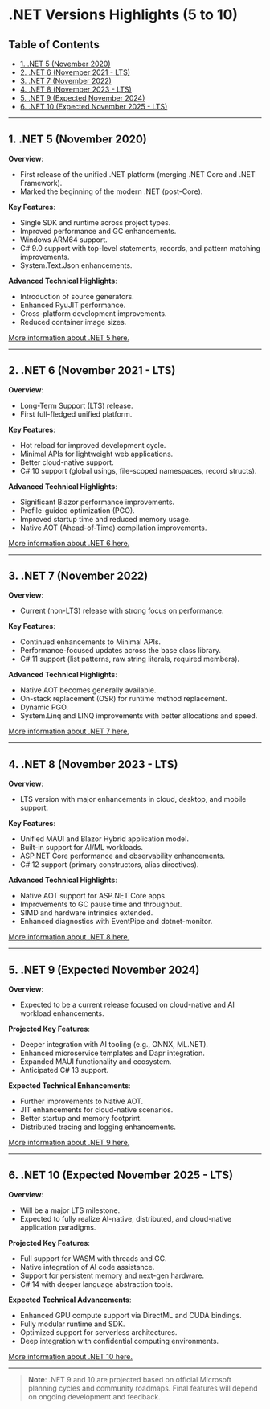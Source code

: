 # .NET Versions Highlights (5 to 10)

## Table of Contents

- [1. .NET 5 (November 2020)](#1-net-5-november-2020)
- [2. .NET 6 (November 2021 - LTS)](#2-net-6-november-2021---lts)
- [3. .NET 7 (November 2022)](#3-net-7-november-2022)
- [4. .NET 8 (November 2023 - LTS)](#4-net-8-november-2023---lts)
- [5. .NET 9 (Expected November 2024)](#5-net-9-expected-november-2024)
- [6. .NET 10 (Expected November 2025 - LTS)](#6-net-10-expected-november-2025---lts)

---

## 1. .NET 5 (November 2020)

**Overview**:
- First release of the unified .NET platform (merging .NET Core and .NET Framework).
- Marked the beginning of the modern .NET (post-Core).

**Key Features**:
- Single SDK and runtime across project types.
- Improved performance and GC enhancements.
- Windows ARM64 support.
- C# 9.0 support with top-level statements, records, and pattern matching improvements.
- System.Text.Json enhancements.

**Advanced Technical Highlights**:
- Introduction of source generators.
- Enhanced RyuJIT performance.
- Cross-platform development improvements.
- Reduced container image sizes.

[More information about .NET 5 here.](https://github.com/CristianSifuentes/.NET5)


---

## 2. .NET 6 (November 2021 - LTS)

**Overview**:
- Long-Term Support (LTS) release.
- First full-fledged unified platform.

**Key Features**:
- Hot reload for improved development cycle.
- Minimal APIs for lightweight web applications.
- Better cloud-native support.
- C# 10 support (global usings, file-scoped namespaces, record structs).

**Advanced Technical Highlights**:
- Significant Blazor performance improvements.
- Profile-guided optimization (PGO).
- Improved startup time and reduced memory usage.
- Native AOT (Ahead-of-Time) compilation improvements.

[More information about .NET 6 here.](https://github.com/CristianSifuentes/.NET6)


---

## 3. .NET 7 (November 2022)

**Overview**:
- Current (non-LTS) release with strong focus on performance.

**Key Features**:
- Continued enhancements to Minimal APIs.
- Performance-focused updates across the base class library.
- C# 11 support (list patterns, raw string literals, required members).

**Advanced Technical Highlights**:
- Native AOT becomes generally available.
- On-stack replacement (OSR) for runtime method replacement.
- Dynamic PGO.
- System.Linq and LINQ improvements with better allocations and speed.

[More information about .NET 7 here.](https://github.com/CristianSifuentes/.NET7)


---

## 4. .NET 8 (November 2023 - LTS)

**Overview**:
- LTS version with major enhancements in cloud, desktop, and mobile support.

**Key Features**:
- Unified MAUI and Blazor Hybrid application model.
- Built-in support for AI/ML workloads.
- ASP.NET Core performance and observability enhancements.
- C# 12 support (primary constructors, alias directives).

**Advanced Technical Highlights**:
- Native AOT support for ASP.NET Core apps.
- Improvements to GC pause time and throughput.
- SIMD and hardware intrinsics extended.
- Enhanced diagnostics with EventPipe and dotnet-monitor.

[More information about .NET 8 here.](https://github.com/CristianSifuentes/.NET8)

---

## 5. .NET 9 (Expected November 2024)

**Overview**:
- Expected to be a current release focused on cloud-native and AI workload enhancements.

**Projected Key Features**:
- Deeper integration with AI tooling (e.g., ONNX, ML.NET).
- Enhanced microservice templates and Dapr integration.
- Expanded MAUI functionality and ecosystem.
- Anticipated C# 13 support.

**Expected Technical Enhancements**:
- Further improvements to Native AOT.
- JIT enhancements for cloud-native scenarios.
- Better startup and memory footprint.
- Distributed tracing and logging enhancements.

[More information about .NET 9 here.](https://github.com/CristianSifuentes/.NET9)


---

## 6. .NET 10 (Expected November 2025 - LTS)

**Overview**:
- Will be a major LTS milestone.
- Expected to fully realize AI-native, distributed, and cloud-native application paradigms.

**Projected Key Features**:
- Full support for WASM with threads and GC.
- Native integration of AI code assistance.
- Support for persistent memory and next-gen hardware.
- C# 14 with deeper language abstraction tools.

**Expected Technical Advancements**:
- Enhanced GPU compute support via DirectML and CUDA bindings.
- Fully modular runtime and SDK.
- Optimized support for serverless architectures.
- Deep integration with confidential computing environments.

[More information about .NET 10 here.](https://github.com/CristianSifuentes/.NET10)


---

> **Note**: .NET 9 and 10 are projected based on official Microsoft planning cycles and community roadmaps. Final features will depend on ongoing development and feedback.

